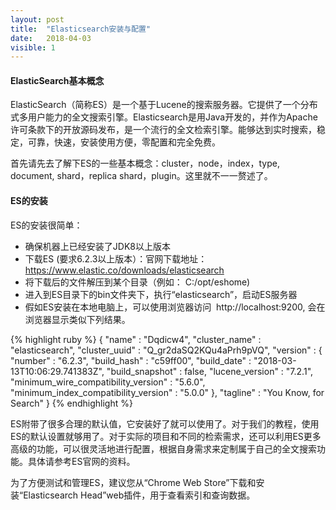 ```yaml
---
layout: post
title:  "Elasticsearch安装与配置"
date:   2018-04-03
visible: 1
---
```


#### ElasticSearch基本概念

ElasticSearch（简称ES）是一个基于Lucene的搜索服务器。它提供了一个分布式多用户能力的全文搜索引擎。Elasticsearch是用Java开发的，并作为Apache许可条款下的开放源码发布，是一个流行的全文检索引擎。能够达到实时搜索，稳定，可靠，快速，安装使用方便，零配置和完全免费。

首先请先去了解下ES的一些基本概念：cluster，node，index，type, document, shard，replica shard，plugin。这里就不一一赘述了。

#### ES的安装

ES的安装很简单：

* 确保机器上已经安装了JDK8以上版本
* 下载ES (要求6.2.3以上版本）：官网下载地址：https://www.elastic.co/downloads/elasticsearch
* 将下载后的文件解压到某个目录（例如： C:/opt/eshome)
* 进入到ES目录下的bin文件夹下，执行“elasticsearch”，启动ES服务器
* 假如ES安装在本地电脑上，可以使用浏览器访问  http://localhost:9200, 会在浏览器显示类似下列结果。

{% highlight ruby %}
{
  "name" : "Dqdicw4",
  "cluster_name" : "elasticsearch",
  "cluster_uuid" : "Q_gr2daSQ2KQu4aPrh9pVQ",
  "version" : {
    "number" : "6.2.3",
    "build_hash" : "c59ff00",
    "build_date" : "2018-03-13T10:06:29.741383Z",
    "build_snapshot" : false,
    "lucene_version" : "7.2.1",
    "minimum_wire_compatibility_version" : "5.6.0",
    "minimum_index_compatibility_version" : "5.0.0"
  },
  "tagline" : "You Know, for Search"
}
{% endhighlight %}

ES附带了很多合理的默认值，它安装好了就可以使用了。对于我们的教程，使用ES的默认设置就够用了。对于实际的项目和不同的检索需求，还可以利用ES更多高级的功能，可以很灵活地进行配置，根据自身需求来定制属于自己的全文搜索功能。具体请参考ES官网的资料。

为了方便测试和管理ES，建议您从“Chrome Web Store”下载和安装“Elasticsearch Head”web插件，用于查看索引和查询数据。


